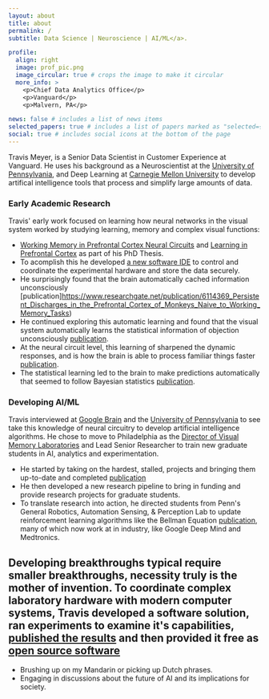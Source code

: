 ```yaml
---
layout: about
title: about
permalink: /
subtitle: Data Science | Neuroscience | AI/ML</a>.

profile:
  align: right
  image: prof_pic.png
  image_circular: true # crops the image to make it circular
  more_info: >
    <p>Chief Data Analytics Office</p>
    <p>Vanguard</p>
    <p>Malvern, PA</p>

news: false # includes a list of news items
selected_papers: true # includes a list of papers marked as "selected={true}"
social: true # includes social icons at the bottom of the page
---
```


Travis Meyer, is a Senior Data Scientist in Customer Experience at Vanguard. He uses his background as a Neuroscientist at the [University of Pennsylvania](https://www.med.upenn.edu/neuroscience/), and Deep Learning at [Carnegie Mellon University](https://www.cmu.edu/) to develop artifical intelligence tools that process and simplify large amounts of data. 

### Early Academic Research

Travis' early work focused on learning how neural networks in the visual system worked by studying learning, memory and complex visual functions:

- [Working Memory in Prefrontal Cortex Neural Circuits](https://www.researchgate.net/publication/245628571_Effects_of_training_to_perform_a_working_memory_Task_on_regular_spiking_and_fast_spiking_neurons_in_the_lateral_prefrontal_cortex) and [Learning in Prefrontal Cortex](https://www.researchgate.net/publication/51081929_Stimulus_Selectivity_in_Dorsal_and_Ventral_Prefrontal_Cortex_after_Training_in_Working_Memory_Tasks) as part of his PhD Thesis.
- To acomplish this he developed [a new software IDE](https://www.researchgate.net/publication/8078008_A_software_solution_for_the_control_of_visual_behavioral_experimentation) to control and coordinate the experimental hardware and store the data securely.
- He surprisingly found that the brain automatically cached information unconsciously [publication]https://www.researchgate.net/publication/6114369_Persistent_Discharges_in_the_Prefrontal_Cortex_of_Monkeys_Naive_to_Working_Memory_Tasks)
- He continued exploring this automatic learning and found that the visual system automatically learns the statistical information of objection unconsciously [publication](https://www.researchgate.net/publication/51798944_Statistical_Learning_of_Visual_Transitions_in_Monkey_Inferotemporal_Cortex).
- At the neural circuit level, this learning of sharpened the dynamic responses, and is how the brain is able to process familiar things faster [publication](https://www.researchgate.net/publication/264987395_Image_Familiarization_Sharpens_Response_Dynamics_of_Neurons_in_Inferotemporal_Cortex).
- The statistical learning led to the brain to make predictions automatically that seemed to follow Bayesian statistics [publication](https://www.researchgate.net/publication/316319514_Prediction_Suppression_and_Surprise_Enhancement_in_Monkey_Inferotemporal_Cortex).

### Developing AI/ML

Travis interviewed at [Google Brain](https://research.google.com/teams/brain/?hl=EN) and the [University of Pennsylvania](https://www.med.upenn.edu/neuroscience/) to see take this knowledge of neural circuitry to develop artificial intelligence algorithms. He chose to move to Philadelphia as the [Director of Visual Memory Laboratories](https://psychology.sas.upenn.edu/people/travis-meyer-0) and Lead Senior Researcher to train new graduate students in AI, analytics and experimentation.

- He started by taking on the hardest, stalled, projects and bringing them up-to-date and completed [publication](https://www.researchgate.net/publication/345695203_Single-exposure_visual_memory_judgments_are_reflected_in_IT_cortex)
- He then developed a new research pipeline to bring in funding and provide research projects for graduate students.
- To translate research into action, he directed students from Penn's General Robotics, Automation Sensing, & Perception Lab to update reinforcement learning algorithms like the Bellman Equation [publication](https://www.researchgate.net/publication/330276192_Visual_novelty_curiosity_and_intrinsic_reward_in_machine_learning_and_the_brain), many of which now work at in industry, like Google Deep Mind and Medtronics.

### 

Developing breakthroughs typical require smaller breakthroughs, necessity truly is the mother of invention. To coordinate complex laboratory hardware with modern computer systems, Travis developed a software solution, ran experiments to examine it's capabilities, [published the results](https://www.researchgate.net/publication/8078008_A_software_solution_for_the_control_of_visual_behavioral_experimentation) and then provided it free as [open source software](https://github.com/meyert11/wave)
- 
- Brushing up on my Mandarin or picking up Dutch phrases.
- Engaging in discussions about the future of AI and its implications for society.